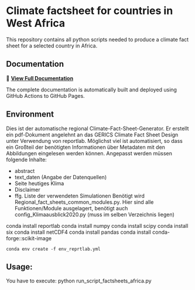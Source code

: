 # Climate factsheet for countries in West Africa
This repository contains all python scripts needed to produce a climate fact sheet for a selected country in Africa.

## Documentation

📖 **[View Full Documentation](https://katharinabuelow.github.io/factsheet_africa/)**

The complete documentation is automatically built and deployed using GitHub Actions to GitHub Pages.

## Environment

Dies ist der automatische regional Climate-Fact-Sheet-Generator.
Er erstellt ein pdf-Dokument angelehnt an das GERICS Climate Fact Sheet Design unter Verwendung
von reportlab.
Möglichst viel ist automatisiert, so dass ein Großteil der benötigten Informationen über
Metadaten mit den Abbildungen eingelesen werden können. Angepasst werden müssen folgende Inhalte:
 - abstract
 - text_daten (Angabe der Datenquellen)
 - Seite heutiges Klima
 - Disclaimer
 - ffg. Liste der verwendeten Simulationen
Benötigt wird Regional_fact_sheets_common_modules.py. Hier sind alle Funktionen/Module ausgelagert,
benötigt auch config_Klimaausblick2020.py (muss im selben Verzeichnis liegen)

conda install reportlab
conda install numpy
conda install scipy
conda install six
conda install netCDF4
conda install pandas
conda install conda-forge::scikit-image


  	conda env create -f env_reprtlab.yml


## Usage:

You have to execute:
    python run_script_factsheets_africa.py
